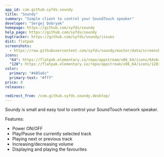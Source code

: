 ```yaml
---
app_id: com.github.syfds.soundy
title: "Soundy"
summary: "Simple client to control your SoundTouch speaker"
developer: "Sergej Dobryak"
homepage: https://github.com/syfds/soundy
help_page: https://github.com/syfds/soundy
bugtracker: https://github.com/syfds/soundy/issues
dist: flatpak
screenshots:
  - https://raw.githubusercontent.com/syfds/soundy/master/data/screenshot/screenshot-1.png
icons:
  "64": https://flatpak.elementary.io/repo/appstream/x86_64/icons/64x64/com.github.syfds.soundy.png
  "128": https://flatpak.elementary.io/repo/appstream/x86_64/icons/128x128/com.github.syfds.soundy.png
color:
  primary: "#485a6c"
  primary-text: "#fff"
price: 0
releases:

redirect_from: /com.github.syfds.soundy.desktop/
---
```


<p>Soundy is small and easy tool to control your SoundTouch network speaker.</p>
<p>Features:</p>
<ul>
<li>Power ON/OFF</li>
<li>Play/Pause the currently selected track</li>
<li>Playing next or previous track</li>
<li>Increasing/decreasing volume</li>
<li>Displaying and playing the favourites</li>
</ul>